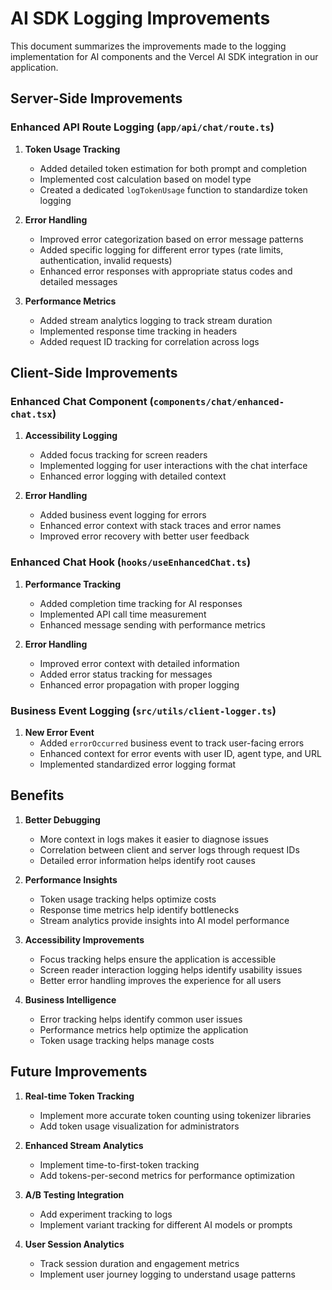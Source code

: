 # AI SDK Logging Improvements

This document summarizes the improvements made to the logging implementation for AI components and the Vercel AI SDK integration in our application.

## Server-Side Improvements

### Enhanced API Route Logging (`app/api/chat/route.ts`)

1. **Token Usage Tracking**
   - Added detailed token estimation for both prompt and completion
   - Implemented cost calculation based on model type
   - Created a dedicated `logTokenUsage` function to standardize token logging

2. **Error Handling**
   - Improved error categorization based on error message patterns
   - Added specific logging for different error types (rate limits, authentication, invalid requests)
   - Enhanced error responses with appropriate status codes and detailed messages

3. **Performance Metrics**
   - Added stream analytics logging to track stream duration
   - Implemented response time tracking in headers
   - Added request ID tracking for correlation across logs

## Client-Side Improvements

### Enhanced Chat Component (`components/chat/enhanced-chat.tsx`)

1. **Accessibility Logging**
   - Added focus tracking for screen readers
   - Implemented logging for user interactions with the chat interface
   - Enhanced error logging with detailed context

2. **Error Handling**
   - Added business event logging for errors
   - Enhanced error context with stack traces and error names
   - Improved error recovery with better user feedback

### Enhanced Chat Hook (`hooks/useEnhancedChat.ts`)

1. **Performance Tracking**
   - Added completion time tracking for AI responses
   - Implemented API call time measurement
   - Enhanced message sending with performance metrics

2. **Error Handling**
   - Improved error context with detailed information
   - Added error status tracking for messages
   - Enhanced error propagation with proper logging

### Business Event Logging (`src/utils/client-logger.ts`)

1. **New Error Event**
   - Added `errorOccurred` business event to track user-facing errors
   - Enhanced context for error events with user ID, agent type, and URL
   - Implemented standardized error logging format

## Benefits

1. **Better Debugging**
   - More context in logs makes it easier to diagnose issues
   - Correlation between client and server logs through request IDs
   - Detailed error information helps identify root causes

2. **Performance Insights**
   - Token usage tracking helps optimize costs
   - Response time metrics help identify bottlenecks
   - Stream analytics provide insights into AI model performance

3. **Accessibility Improvements**
   - Focus tracking helps ensure the application is accessible
   - Screen reader interaction logging helps identify usability issues
   - Better error handling improves the experience for all users

4. **Business Intelligence**
   - Error tracking helps identify common user issues
   - Performance metrics help optimize the application
   - Token usage tracking helps manage costs

## Future Improvements

1. **Real-time Token Tracking**
   - Implement more accurate token counting using tokenizer libraries
   - Add token usage visualization for administrators

2. **Enhanced Stream Analytics**
   - Implement time-to-first-token tracking
   - Add tokens-per-second metrics for performance optimization

3. **A/B Testing Integration**
   - Add experiment tracking to logs
   - Implement variant tracking for different AI models or prompts

4. **User Session Analytics**
   - Track session duration and engagement metrics
   - Implement user journey logging to understand usage patterns 